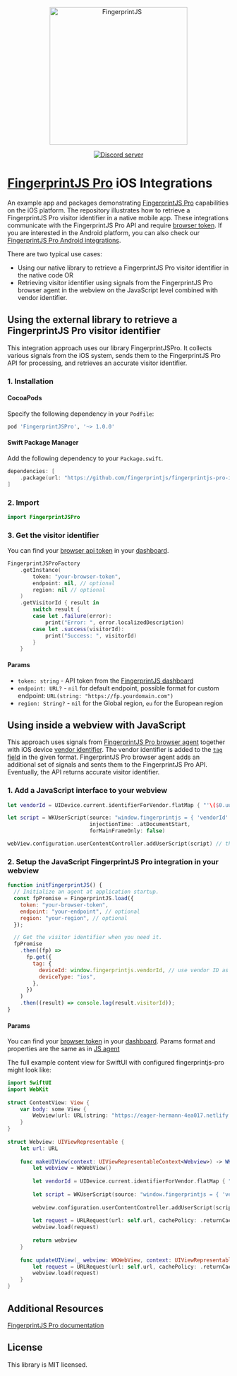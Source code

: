 <p align="center">
  <a href="https://fingerprintjs.com">
    <img src="https://user-images.githubusercontent.com/10922372/129346814-a4e95dbf-cd27-49aa-ae7c-f23dae63b792.png" alt="FingerprintJS" width="312px" />
  </a>
</p>
<p align="center">
  <a href="https://discord.gg/39EpE2neBg">
    <img src="https://img.shields.io/discord/852099967190433792?style=logo&label=Discord&logo=Discord&logoColor=white" alt="Discord server">
  </a>
</p>

# [FingerprintJS Pro](https://fingerprintjs.com/) iOS Integrations

An example app and packages demonstrating [FingerprintJS Pro](https://fingerprintjs.com/) capabilities on the iOS platform. The repository illustrates how to retrieve a FingerprintJS Pro visitor identifier in a native mobile app. These integrations communicate with the FingerprintJS Pro API and require [browser token](https://dev.fingerprintjs.com/docs). If you are interested in the Android platform, you can also check our [FingerprintJS Pro Android integrations](https://github.com/fingerprintjs/fingerprintjs-pro-android-webview).

There are two typical use cases:
- Using our native library to retrieve a FingerprintJS Pro visitor identifier in the native code OR
- Retrieving visitor identifier using signals from the FingerprintJS Pro browser agent in the webview on the JavaScript level combined with vendor identifier.

## Using the external library to retrieve a FingerprintJS Pro visitor identifier
This integration approach uses our library FingerprintJSPro. It collects various signals from the iOS system, sends them to the FingerprintJS Pro API for processing, and retrieves an accurate visitor identifier.

### 1. Installation

#### CocoaPods

Specify the following dependency in your `Podfile`:

```ruby
pod 'FingerprintJSPro', '~> 1.0.0'
```

#### Swift Package Manager

Add the following dependency to your `Package.swift`.

```swift
dependencies: [
    .package(url: "https://github.com/fingerprintjs/fingerprintjs-pro-ios-integrations", .upToNextMajor(from: "1.0.0"))
]
```

### 2. Import

```swift
import FingerprintJSPro
```

### 3. Get the visitor identifier
You can find your [browser api token](https://dev.fingerprintjs.com/docs) in your [dashboard](https://dashboard.fingerprintjs.com/subscriptions/).

```swift
FingerprintJSProFactory
    .getInstance(
        token: "your-browser-token",
        endpoint: nil, // optional
        region: nil // optional
    )
    .getVisitorId { result in
        switch result {
        case let .failure(error):
            print("Error: ", error.localizedDescription)
        case let .success(visitorId):
            print("Success: ", visitorId)
        }
    }
```
#### Params
- `token: string` - API token from the [FingerprintJS dashboard](https://dashboard.fingerprintjs.com/)
- `endpoint: URL?` - `nil` for default endpoint, possible format for custom endpoint: `URL(string: "https://fp.yourdomain.com")`
- `region: String?` - `nil` for the Global region, `eu` for the European region

## Using inside a webview with JavaScript
This approach uses signals from [FingerprintJS Pro browser agent](https://dev.fingerprintjs.com/docs/quick-start-guide#js-agent) together with iOS device [vendor identifier](https://developer.apple.com/documentation/uikit/uidevice/1620059-identifierforvendor). The vendor identifier is added to the [`tag` field](https://dev.fingerprintjs.com/docs#tagging-your-requests) in the given format. FingerprintJS Pro browser agent adds an additional set of signals and sents them to the FingerprintJS Pro API. Eventually, the API returns accurate visitor identifier.

### 1. Add a JavaScript interface to your webview

```swift
let vendorId = UIDevice.current.identifierForVendor.flatMap { "'\($0.uuidString)'" } ?? "undefined"

let script = WKUserScript(source: "window.fingerprintjs = { 'vendorId' : \(vendorId) }",
                          injectionTime: .atDocumentStart,
                          forMainFrameOnly: false)

webView.configuration.userContentController.addUserScript(script) // the webview should contain a webpage with injected and configured fingerprintjs-pro

```

### 2. Setup the JavaScript FingerprintJS Pro integration in your webview

```js
function initFingerprintJS() {
  // Initialize an agent at application startup.
  const fpPromise = FingerprintJS.load({
    token: "your-browser-token",
    endpoint: "your-endpoint", // optional
    region: "your-region", // optional
  });

  // Get the visitor identifier when you need it.
  fpPromise
    .then((fp) =>
      fp.get({
        tag: {
          deviceId: window.fingerprintjs.vendorId, // use vendor ID as device ID
          deviceType: "ios",
        },
      })
    )
    .then((result) => console.log(result.visitorId));
}
```
#### Params
You can find your [browser token](https://dev.fingerprintjs.com/docs) in your [dashboard](https://dashboard.fingerprintjs.com/subscriptions/).
Params format and properties are the same as in [JS agent](https://dev.fingerprintjs.com/docs/js-agent)

The full example content view for SwiftUI with configured fingerprintjs-pro might look like:
```swift
import SwiftUI
import WebKit
 
struct ContentView: View {
    var body: some View {
        Webview(url: URL(string: "https://eager-hermann-4ea017.netlify.app")!) // this URL should refer to the webpage with injected and configured fingerprintjs-pro
    }
}
 
struct Webview: UIViewRepresentable {
    let url: URL
 
    func makeUIView(context: UIViewRepresentableContext<Webview>) -> WKWebView {
        let webview = WKWebView()
 
        let vendorId = UIDevice.current.identifierForVendor.flatMap { "'\($0.uuidString)'" } ?? "undefined"
        
        let script = WKUserScript(source: "window.fingerprintjs = { 'vendorId' : \(vendorId) }", injectionTime: .atDocumentStart, forMainFrameOnly: false)
 
        webview.configuration.userContentController.addUserScript(script) 
 
        let request = URLRequest(url: self.url, cachePolicy: .returnCacheDataElseLoad)
        webview.load(request)
 
        return webview
    }
 
    func updateUIView(_ webview: WKWebView, context: UIViewRepresentableContext<Webview>) {
        let request = URLRequest(url: self.url, cachePolicy: .returnCacheDataElseLoad)
        webview.load(request)
    }
}
```

## Additional Resources
[FingerprintJS Pro documentation](https://dev.fingerprintjs.com/docs)

## License
This library is MIT licensed.
